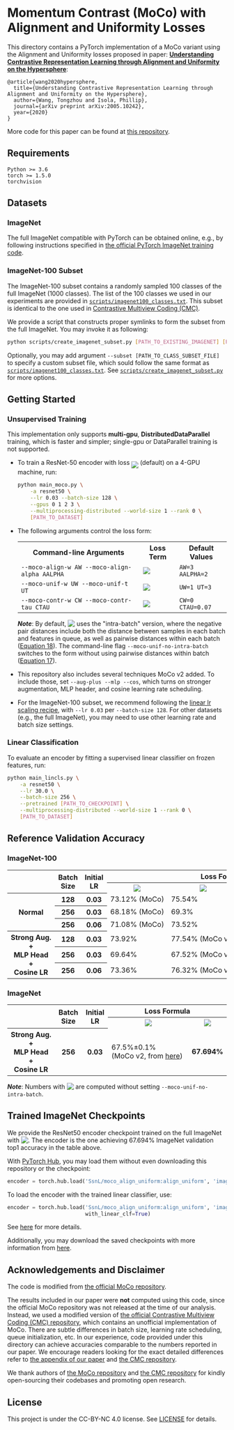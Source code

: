 <!-- Copyright (c) 2020 Tongzhou Wang -->
# Momentum Contrast (MoCo) with Alignment and Uniformity Losses

This directory contains a PyTorch implementation of a MoCo variant using the Alignment and Uniformity losses proposed in paper: [**Understanding Contrastive Representation Learning through Alignment and Uniformity on the Hypersphere**](https://arxiv.org/abs/2005.10242):
```
@article{wang2020hypersphere,
  title={Understanding Contrastive Representation Learning through Alignment and Uniformity on the Hypersphere},
  author={Wang, Tongzhou and Isola, Phillip},
  journal={arXiv preprint arXiv:2005.10242},
  year={2020}
}
```

More code for this paper can be found at [this repository](https://github.com/SsnL/align_uniform).

## Requirements
```
Python >= 3.6
torch >= 1.5.0
torchvision
```

## Datasets

### ImageNet

The full ImageNet compatible with PyTorch can be obtained online, e.g., by following instructions specified in [the official PyTorch ImageNet training code](https://github.com/pytorch/examples/tree/master/imagenet#requirements).

### ImageNet-100 Subset

The ImageNet-100 subset contains a randomly sampled 100 classes of the full ImageNet (1000 classes). The list of the 100 classes we used in our experiments are provided in [`scripts/imagenet100_classes.txt`](./scripts/imagenet100_classes.txt). This subset is identical to the one used in [Contrastive Multiview Coding (CMC)](https://arxiv.org/abs/1906.05849).

We provide a script that constructs proper symlinks to form the subset from the full ImageNet. You may invoke it as following:

```sh
python scripts/create_imagenet_subset.py [PATH_TO_EXISTING_IMAGENET] [PATH_TO_CREATE_SUBSET]
```

Optionally, you may add argument `--subset [PATH_TO_CLASS_SUBSET_FILE]` to specify a custom subset file, which sould follow the same format as [`scripts/imagenet100_classes.txt`](./scripts/imagenet100_classes.txt). See [`scripts/create_imagenet_subset.py`](./scripts/create_imagenet_subset.py) for more options.

## Getting Started

### Unsupervised Training

This implementation only supports **multi-gpu**, **DistributedDataParallel** training, which is faster and simpler; single-gpu or DataParallel training is not supported.

+ To train a ResNet-50 encoder with loss <img src="https://latex.codecogs.com/svg.latex?\begin{tabular}[b]{@{}c@{}}$3\cdot\mathcal{L}_\mathsf{align}(\alpha\mkern1.5mu{=}\mkern1.5mu2)+\mathcal{L}_\mathsf{uniform}(t\mkern1.5mu{=}\mkern1.5mu3)$\vspace{-5pt}\\{\color{white}.}\\\end{tabular}" align="middle" /> (default) on a 4-GPU machine, run:

  ```sh
  python main_moco.py \
      -a resnet50 \
      --lr 0.03 --batch-size 128 \
      --gpus 0 1 2 3 \
      --multiprocessing-distributed --world-size 1 --rank 0 \
      [PATH_TO_DATASET]
  ```

+ The following arguments control the loss form:
  <table>
    <tr>
      <th>Command-line Arguments</th>
      <th>Loss Term</th>
      <th>Default Values</th>
    </tr>
    <tr>
      <td><code>--moco-align-w AW --moco-align-alpha AALPHA</code></td>
      <td><img src="https://latex.codecogs.com/svg.latex?\begin{tabular}[b]{@{}c@{}}$\texttt{AW}\cdot\mathcal{L}_\mathsf{align}(\alpha\mkern1.5mu{=}\mkern1.5mu\texttt{AALPHA})$\vspace{-8pt}\\{\color{white}.}\\\end{tabular}" align="middle" /></td>
      <td><code>AW=3 AALPHA=2</code></td>
    </tr>
    <tr>
      <td><code>--moco-unif-w UW --moco-unif-t UT</code></td>
      <td><img src="https://latex.codecogs.com/svg.latex?\begin{tabular}[b]{@{}c@{}}$\texttt{UW}\cdot\mathcal{L}_\mathsf{uniform}(t\mkern1.5mu{=}\mkern1.5mu\texttt{UT})$\vspace{-8pt}\\{\color{white}.}\\\end{tabular}" align="middle" /></td>
      <td><code>UW=1 UT=3</code></td>
    </tr>
    <tr>
      <td><code>--moco-contr-w CW --moco-contr-tau CTAU</code></td>
      <td><img src="https://latex.codecogs.com/svg.latex?\begin{tabular}[b]{@{}c@{}}$\texttt{CW}\cdot\mathcal{L}_\mathsf{contrastive}(\tau\mkern1.5mu{=}\mkern1.5mu\texttt{CTAU})$\vspace{-8pt}\\{\color{white}.}\\\end{tabular}" align="middle" /></td>
      <td><code>CW=0 CTAU=0.07</code></td>
    </tr>
  </table>

  ***Note***: By default, <img src="https://latex.codecogs.com/svg.latex?\begin{tabular}[b]{@{}c@{}}{\color{white}.}\vspace{-4pt}\\$\mathcal{L}_\mathsf{uniform}$\end{tabular}" align="top" /> uses the "intra-batch" version, where the negative pair distances include both the distance between samples in each batch and features in queue, as well as pairwise distances within each batch ([Equation 18](https://arxiv.org/pdf/2005.10242.pdf#page=23)). The command-line flag `--moco-unif-no-intra-batch` switches to the form without using pairwise distances within batch ([Equation 17](https://arxiv.org/pdf/2005.10242.pdf#page=23)).

+ This repository also includes several techniques MoCo v2 added. To include those, set `--aug-plus --mlp --cos`, which turns on stronger augmentation, MLP header, and cosine learning rate scheduling.

+ For the ImageNet-100 subset, we recommend following the [linear lr scaling recipe](https://arxiv.org/abs/1706.02677), with `--lr 0.03` per `--batch-size 128`. For other datasets (e.g., the full ImageNet), you may need to use other learning rate and batch size settings.

### Linear Classification

To evaluate an encoder by fitting a supervised linear classifier on frozen features, run:

```sh
python main_lincls.py \
    -a resnet50 \
    --lr 30.0 \
    --batch-size 256 \
    --pretrained [PATH_TO_CHECKPOINT] \
    --multiprocessing-distributed --world-size 1 --rank 0 \
    [PATH_TO_DATASET]
```

## Reference Validation Accuracy

### ImageNet-100

<table>
   <tr>
      <th rowspan="2"></th>
      <th rowspan="2">Batch Size</th>
      <th rowspan="2">Initial LR</th>
      <th colspan="5">Loss Formula</th>
   </tr>
   <tr>
      <th>
        <img src="https://latex.codecogs.com/svg.latex?\mathcal{L}_\mathsf{contrastive}(\tau\mkern1.5mu{=}\mkern1.5mu0.07) " />
      </th>
      <th>
        <img src="https://latex.codecogs.com/svg.latex?\mathcal{L}_\mathsf{contrastive}(\tau\mkern1.5mu{=}\mkern1.5mu0.2)" />
      </th>
      <th>
        <img src="https://latex.codecogs.com/svg.latex?\shortstack{$2\cdot\mathcal{L}_\mathsf{align}(\alpha\mkern1.5mu{=}\mkern1.5mu2)$\\$+\hspace{3pt}\mathcal{L}_\mathsf{uniform}(t\mkern1.5mu{=}\mkern1.5mu2)$}" />
      </th>
      <th>
        <img src="https://latex.codecogs.com/svg.latex?\shortstack{$3\cdot\mathcal{L}_\mathsf{align}(\alpha\mkern1.5mu{=}\mkern1.5mu2)$\\$+\hspace{3pt}\mathcal{L}_\mathsf{uniform}(t\mkern1.5mu{=}\mkern1.5mu3)$}" />
      </th>
      <th>
        <img src="https://latex.codecogs.com/svg.latex?\shortstack{$4\cdot\mathcal{L}_\mathsf{align}(\alpha\mkern1.5mu{=}\mkern1.5mu2)$\\$+\hspace{3pt}\mathcal{L}_\mathsf{uniform}(t\mkern1.5mu{=}\mkern1.5mu4)$}" />
      </th>
   </tr>
   <tr>
      <th rowspan="3">Normal</th>
      <th>128</th>
      <th>0.03</th>
      <td>73.12%&nbsp;(MoCo)</td>
      <td>75.54%</td>
      <td>75.44%</td>
      <td><strong>75.62%</strong></td>
      <td>74.52%</td>

   </tr>
   <tr>
      <th>256</th>
      <th>0.03</th>
      <td>68.18%&nbsp;(MoCo)</td>
      <td>69.3%</td>
      <td>68.28%</td>
      <td>69.66%</td>
      <td>69.46%</td>
   </tr>
   <tr>
      <th>256</th>
      <th>0.06</th>
      <td>71.08%&nbsp;(MoCo)</td>
      <td>73.52%</td>
      <td>73.34%</td>
      <td>73.36%</td>
      <td>73.18%</td>
   </tr>
   <tr>
      <th rowspan="3"><div>Strong&nbsp;Aug.</div>+<div>MLP&nbsp;Head</div>+<div>Cosine&nbsp;LR</div></th>
      <th>128</th>
      <th>0.03</th>
      <td>73.92%</td>
      <td>77.54%&nbsp;(MoCo&nbsp;v2)</td>
      <td>77.4%</td>
      <td><strong>77.66%</strong></td>
      <td>76.7%</td>
   </tr>
   <tr>
      <th>256</th>
      <th>0.03</th>
      <td>69.64%</td>
      <td>67.52%&nbsp;(MoCo&nbsp;v2)</td>
      <td>66.92%</td>
      <td>67.44%</td>
      <td>71.42%</td>
   </tr>
   <tr>
      <th>256</th>
      <th>0.06</th>
      <td>73.36%</td>
      <td>76.32%&nbsp;(MoCo&nbsp;v2)</td>
      <td>75.5%</td>
      <td>75.74%</td>
      <td>73.84%</td>
   </tr>
</table>

### ImageNet

<table>
   <tr>
      <th rowspan="2"></th>
      <th rowspan="2">Batch Size</th>
      <th rowspan="2">Initial LR</th>
      <th colspan="5">Loss Formula</th>
   </tr>
   <tr>
      <th>
        <img src="https://latex.codecogs.com/svg.latex?\mathcal{L}_\mathsf{contrastive}(\tau\mkern1.5mu{=}\mkern1.5mu0.2)" />
      </th>
      <th>
        <img src="https://latex.codecogs.com/svg.latex?3\cdot\mathcal{L}_\mathsf{align}(\alpha\mkern1.5mu{=}\mkern1.5mu2)+\hspace{3pt}\mathcal{L}_\mathsf{uniform}(t\mkern1.5mu{=}\mkern1.5mu3)" />
      </th>
   </tr>
   <tr>
      <th><div>Strong&nbsp;Aug.</div>+<div>MLP&nbsp;Head</div>+<div>Cosine&nbsp;LR</div></th>
      <th>256</th>
      <th>0.03</th>
      <td>67.5%±0.1% (MoCo&nbsp;v2,&nbsp;from&nbsp;<a href="https://github.com/facebookresearch/moco/tree/3631be074a0a14ab85c206631729fe035e54b525#linear-classification">here</a>)</td>
      <td><strong>67.694%</strong></td>
   </tr>
</table>

***Note***: Numbers with <img src="https://latex.codecogs.com/svg.latex?\begin{tabular}[b]{@{}c@{}}{\color{white}.}\vspace{-4pt}\\$\mathcal{L}_\mathsf{uniform}$\end{tabular}" align="top" /> are computed without setting `--moco-unif-no-intra-batch`.

## Trained ImageNet Checkpoints

We provide the ResNet50 encoder checkpoint trained on the full ImageNet with <img src="https://latex.codecogs.com/svg.latex?\begin{tabular}[b]{@{}c@{}}{\color{white}.}\vspace{-4pt}\\$3\cdot\mathcal{L}_\mathsf{align}(\alpha\mkern1.5mu{=}\mkern1.5mu2)+\hspace{3pt}\mathcal{L}_\mathsf{uniform}(t\mkern1.5mu{=}\mkern1.5mu3)$\end{tabular}" align="top" />. The encoder is the one achieving 67.694% ImageNet validation top1 accuracy in the table above.

With [PyTorch Hub](https://pytorch.org/docs/stable/hub.html), you may load them without even downloading this repository or the checkpoint:
```py
encoder = torch.hub.load('SsnL/moco_align_uniform:align_uniform', 'imagenet_resnet50_encoder')
```

To load the encoder with the trained linear classifier, use:
```py
encoder = torch.hub.load('SsnL/moco_align_uniform:align_uniform', 'imagenet_resnet50_encoder',
                         with_linear_clf=True)
```

See [here](./hubconf.py#L11-L24) for more details.


Additionally, you may download the saved checkpoints with more information from [here](https://github.com/SsnL/moco_align_uniform/releases/tag/v1.0-checkpoints).


## Acknowledgements and Disclaimer
The code is modified from [the official MoCo repository](https://github.com/facebookresearch/moco).

The results included in our paper were **not** computed using this code, since the official MoCo repository was not released at the time of our analysis. Instead, we used a modified version of [the official Contrastive Multiview Coding (CMC) repository](https://github.com/HobbitLong/CMC/), which contains an unofficial implementation of MoCo. There are subtle differences in batch size, learning rate scheduling, queue initialization, etc. In our experience, code provided under this directory can achieve accuracies comparable to the numbers reported in our paper. We encourage readers looking for the exact detailed differences refer to [the appendix of our paper](https://arxiv.org/pdf/2005.10242.pdf#page=22) and [the CMC repository](https://github.com/HobbitLong/CMC/).

We thank authors of [the MoCo repository](https://github.com/facebookresearch/moco) and [the CMC  repository](https://github.com/HobbitLong/CMC/) for kindly open-sourcing their codebases and promoting open research.


## License

This project is under the CC-BY-NC 4.0 license. See [LICENSE](LICENSE) for details.
